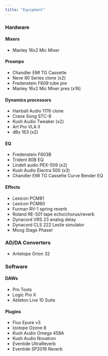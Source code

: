 ```yaml
---
title: "Equipment"
---
```


### Hardware

#### Mixers

- Manley 16x2 Mic Mixer

#### Preamps

- Chandler EMI TG Cassette
- Neve 80 Series clone (x2)
- Fredenstein F609 tube pre
- Manley 16x2 Mic Mixer pres (x16)

#### Dynamics processors

- Hairball Audio 1176 clone
- Crane Song STC-8
- Kush Audio Tweaker (x2)
- Art Pro VLA II
- dBx 163 (x2)

#### EQ

- Fredenstein F603B
- Trident 80B EQ
- Lindell audio PEX-509 (x2)
- Kush Audio Electra 500 (x3)
- Chandler EMI TG Cassette Curve Bender EQ

#### Effects

- Lexicon PCM81
- Lexicon PCM60
- Furman RV-1 spring reverb
- Roland RE-501 tape echo/chorus/reverb
- Dynacord VRS 23 analog delay
- Dynacord CLS 222 Leslie simulator
- Moog Stage Phaser

### AD/DA Converters

- Antelope Orion 32

### Software

#### DAWs

- Pro Tools
- Logic Pro X
- Ableton Live 10 Suite

#### Plugins

- Flux Epure v3
- Izotope Ozone 8
- Kush Audio Omega 458A
- Kush Audio Novatron
- Eventide UltraReverb
- Eventide SP2016 Reverb
